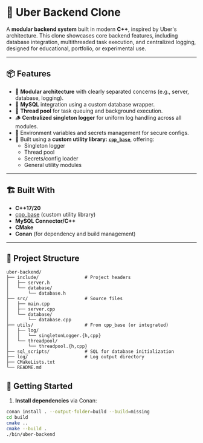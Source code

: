 # 🚗 Uber Backend Clone

A **modular backend system** built in modern **C++**, inspired by Uber's architecture. This clone showcases core backend features, including database integration, multithreaded task execution, and centralized logging, designed for educational, portfolio, or experimental use.

---

## 📦 Features

- 🔧 **Modular architecture** with clearly separated concerns (e.g., server, database, logging).
- 💾 **MySQL** integration using a custom database wrapper.
- 🧵 **Thread pool** for task queuing and background execution.
- 🪵 **Centralized singleton logger** for uniform log handling across all modules.
- 📂 Environment variables and secrets management for secure configs.
- 🧱 Built using a **custom utility library: [`cpp_base`](https://github.com/prrathnayake/cpp-base)**, offering:
  - Singleton logger
  - Thread pool
  - Secrets/config loader
  - General utility modules

---

## 🏗️ Built With

- **C++17/20**
- [cpp_base](https://github.com/prrathnayake/cpp-base) (custom utility library)
- **MySQL Connector/C++**
- **CMake**
- **Conan** (for dependency and build management)

---

## 📁 Project Structure
```plaintext
uber-backend/
├── include/                 # Project headers
│   ├── server.h
│   └── database/
│       └── database.h
├── src/                     # Source files
│   ├── main.cpp
│   ├── server.cpp
│   └── database/
│       └── database.cpp
├── utils/                   # From cpp_base (or integrated)
│   ├── log/
│   │   └── singletonLogger.{h,cpp}
│   └── threadpool/
│       └── threadpool.{h,cpp}
├── sql_scripts/             # SQL for database initialization
├── log/                     # Log output directory
├── CMakeLists.txt
└── README.md
```

## 🚀 Getting Started

1. **Install dependencies** via Conan:

```bash
conan install . --output-folder=build --build=missing
cd build
cmake ..
cmake --build .
./bin/uber-backend
```


